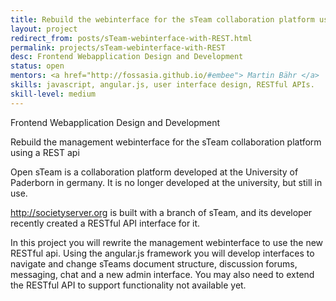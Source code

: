 ```yaml
---
title: Rebuild the webinterface for the sTeam collaboration platform using a REST api
layout: project
redirect_from: posts/sTeam-webinterface-with-REST.html
permalink: projects/sTeam-webinterface-with-REST
desc: Frontend Webapplication Design and Development
status: open
mentors: <a href="http://fossasia.github.io/#embee"> Martin Bähr </a>
skills: javascript, angular.js, user interface design, RESTful APIs.
skill-level: medium
---
```

Frontend Webapplication Design and Development


Rebuild the management webinterface for the sTeam collaboration platform using a REST api


Open sTeam is a collaboration platform developed at the University of Paderborn in germany.
It is no longer developed at the university, but still in use.

http://societyserver.org is built with a branch of sTeam, and its developer
recently created a RESTful API interface for it.

In this project you will rewrite the management webinterface to use the new RESTful api.
Using the angular.js framework you will develop interfaces to navigate and
change sTeams document structure, discussion forums, messaging, chat and a new
admin interface.
You may also need to extend the RESTful API to support functionality not
available yet.

